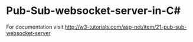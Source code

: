 # Pub-Sub-websocket-server-in-C#

For documentation visit 
http://w3-tutorials.com/asp-net/item/21-pub-sub-websocket-server
